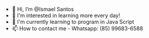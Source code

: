 - 👋 Hi, I’m @Ismael Santos
- 👀 I'm interested in learning more every day!
- 🌱 I'm currently learning to program in Java Script
- 📫 How to contact me - Whatsapp: (85) 99683-6588

<!---
Ismaelsantosz/Ismaelsantosz is a ✨ special ✨ repository because its `README.md` (this file) appears on your GitHub profile.
You can click the Preview link to take a look at your changes.
--->
